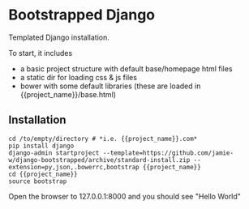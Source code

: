 # Bootstrapped Django

Templated Django installation.

To start, it includes
- a basic project structure with default base/homepage html files
- a static dir for loading css & js files
- bower with some default libraries (these are loaded in {{project_name}}/base.html)

Installation
------------

    cd /to/empty/directory # *i.e. {{project_name}}.com*
    pip install django
    django-admin startproject --template=https://github.com/jamie-w/django-bootstrapped/archive/standard-install.zip --extension=py,json,.bowerrc,bootstrap {{project_name}}
    cd {{project_name}}
    source bootstrap

Open the browser to 127.0.0.1:8000 and you should see "Hello World" 


